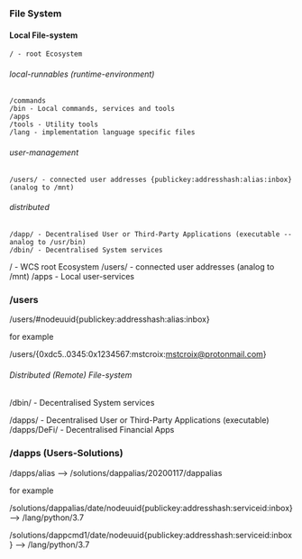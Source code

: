 ### File System

#### Local File-system

```
/ - root Ecosystem
```

###### local-runnables (runtime-environment)
```
/commands
/bin - Local commands, services and tools
/apps
/tools - Utility tools
/lang - implementation language specific files
```

###### user-management
```
/users/ - connected user addresses {publickey:addresshash:alias:inbox} (analog to /mnt)
```

###### distributed
```
/dapp/ - Decentralised User or Third-Party Applications (executable -- analog to /usr/bin)
/dbin/ - Decentralised System services
```

/ - WCS root Ecosystem
/users/ - connected user addresses (analog to /mnt)
/apps - Local user-services

### /users

/users/#nodeuuid{publickey:addresshash:alias:inbox}

for example

/users/{0xdc5..0345:0x1234567:mstcroix:mstcroix@protonmail.com}

###### Distributed (Remote) File-system
/dbin/ - Decentralised System services

/dapps/ - Decentralised User or Third-Party Applications (executable)
/dapps/DeFi/ - Decentralised Financial Apps

### /dapps (Users-Solutions)

/dapps/alias --> /solutions/dappalias/20200117/dappalias

for example

/solutions/dappalias/date/nodeuuid{publickey:addresshash:serviceid:inbox} --> /lang/python/3.7

/solutions/dappcmd1/date/nodeuuid{publickey:addresshash:serviceid:inbox} --> /lang/python/3.7
